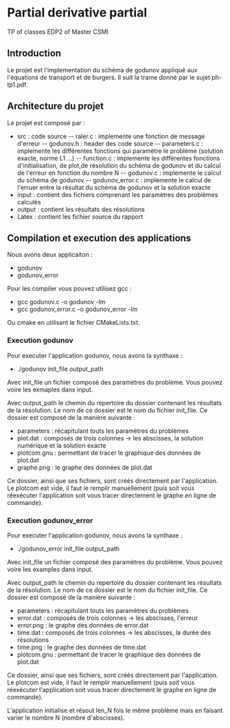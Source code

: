 # Partial derivative partial
TP of classes EDP2 of Master CSMI


## Introduction

Le projet est l'implementation du schéma de godunov appliqué aux l'équations de transport et de burgers. Il suit la trame donné par le sujet ph-tp1.pdf.

## Architecture du projet

Le projet est composé par :

- src : code source
-- raler.c : implemente une fonction de message d'erreur
-- godunov.h : header des code source
-- parameters.c : implemente les différentes fonctions qui paramètre le problème (solution exacte, norme L1 ...)
-- function.c : implemente les différentes fonctions d'initialisation, de plot,de résolution du schéma de godunov et du calcul de l'erreur en fonction du nombre N
-- godunov.c : implemente le calcul du schéma de godunov
-- godunov_error.c : implemente le calcul de l'erruer entre la résultat du schéma de godunov et la solution exacte
- input : contient des fichiers comprenant les paramètres des problèmes calculés
- output : contient les résultats des résolutions
- Latex : contient les fichier source du rapport

## Compilation et execution des applications

Nous avons deux applicaiton :
- godunov
- godunov_error

Pour les compiler vous pouvez utilisez gcc :
- gcc godunov.c -o godunov -lm
- gcc godunov_error.c -o godunov_error -lm

Ou cmake en utilisant le fichier CMakeLists.txt.

### Execution godunov

Pour executer l'application godunov, nous avons la synthaxe :
- ./godunov init_file output_path

Avec init_file un fichier composé des paramètres du problème. Vous pouvez voire les exmaples dans input.

Avec output_path le chemin du repertoire du dossier contenant les résultats de la résolution. Le nom de ce dossier est le nom du fichier init_file. Ce dossier est composé de la manière suivante :
- parameters : récapitulant touts les paramètres du problèmes
- plot.dat : composés de trois colonnes -> les abscisses, la solution numérique et la solution exacte
- plotcom.gnu : permettant de tracer le graphique des données de plot.dat
- graphe.png : le graphe des données de plot.dat

Ce dossier, ainsi que ses fichiers, sont créés directement par l'application. Le plotcom est vide, il faut le remplir manuellement (puis soit vous réexécuter l'application soit vous tracer directement le graphe en ligne de commande).

### Execution godunov_error

Pour executer l'application godunov, nous avons la synthaxe :
- ./godunov_error init_file output_path

Avec init_file un fichier composé des paramètres du problème. Vous pouvez voire les examples dans input.

Avec output_path le chemin du repertoire du dossier contenant les résultats de la résolution. Le nom de ce dossier est le nom du fichier init_file. Ce dossier est composé de la manière suivante :
- parameters : récapitulant touts les paramètres du problèmes
- error.dat : composés de trois colonnes -> les abscisses, l'erreur
- error.png : le graphe des données de error.dat
- time.dat : composés de trois colonnes -> les abscisses, la durée des résolutions
- time.png : le graphe des données de time.dat
- plotcom.gnu : permettant de tracer le graphique des données de plot.dat

Ce dossier, ainsi que ses fichiers, sont créés directement par l'application. Le plotcom est vide, il faut le remplir manuellement (puis soit vous réexécuter l'application soit vous tracer directement le graphe en ligne de commande).

L'application initialise et résout len_N fois le même problème mais en faisant varier le nombre N (nombre d'abscisses).
